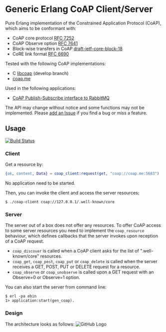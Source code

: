 # Generic Erlang CoAP Client/Server

Pure Erlang implementation of the Constrained Application Protocol (CoAP),
which aims to be conformant with:
 - CoAP core protocol [RFC 7252](https://tools.ietf.org/rfc/rfc7252.txt)
 - CoAP Observe option [RFC 7641](https://tools.ietf.org/rfc/rfc7641.txt)
 - Block-wise transfers in CoAP [draft-ietf-core-block-18](https://tools.ietf.org/id/draft-ietf-core-block-18.txt)
 - CoRE link format [RFC 6690](https://tools.ietf.org/rfc/rfc6690.txt)

Tested with the following CoAP implementations:
 - C [libcoap](https://www.libcoap.net/) (develop branch)
 - [coap.me](http://coap.me/)

Used in the following applications:
 - [CoAP Publish-Subscribe interface to RabbitMQ](https://github.com/gotthardp/rabbitmq-coap-pubsub)

The API may change without notice and some functions may not be implemented.
Please [add an Issue](https://github.com/gotthardp/gen_coap/issues/new)
if you find a bug or miss a feature.


## Usage
[![Build Status](https://travis-ci.org/gotthardp/gen_coap.svg?branch=master)](https://travis-ci.org/gotthardp/gen_coap)

### Client
Get a resource by:
```erlang
{ok, content, Data} = coap_client:request(get, "coap://coap.me:5683")
```
No application need to be started.

Then, you can invoke the client and access the server resources:

    $ ./coap-client coap://127.0.0.1/.well-known/core

### Server
The server out of a box does not offer any resources. To offer CoAP access to
some server resources you need to implement the `coap_resource` behaviour,
which defines callbacks that the server invokes upon reception of a CoAP request.
 - `coap_discover` is called when a CoAP client asks for the list of
   ".well-known/core" resources.
 - `coap_get`, `coap_post`, `coap_put` or `coap_delete` is called when the server
   receives a GET, POST, PUT or DELETE request for a resource.
 - `coap_observe` or `coap_unobserve` is called upon a GET request with an
   Observe=0 or Observe=1 option.

You can also start the server from command line:

    $ erl -pa ebin
    1> application:start(gen_coap).

### Design

The architecture looks as follows:
![GitHub Logo](https://rawgit.com/gotthardp/gen_coap/master/doc/architecture.svg)

